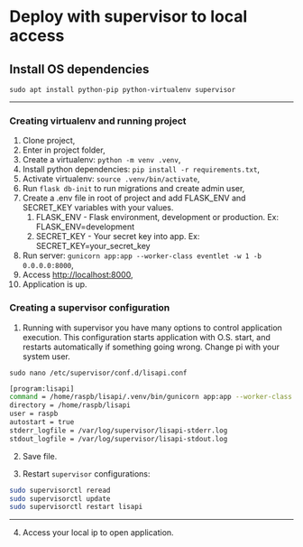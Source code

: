 # Deploy with supervisor to local access

## Install OS dependencies

```sudo apt install python-pip python-virtualenv supervisor```

---

### Creating virtualenv and running project

1. Clone project,
2. Enter in project folder,
3. Create a virtualenv: ```python -m venv .venv```,
4. Install python dependencies: ```pip install -r requirements.txt```,
5. Activate virtualenv: ```source .venv/bin/activate```,
6. Run ```flask db-init``` to run migrations and create admin user,
7. Create a .env file in root of project and add FLASK_ENV and SECRET_KEY variables with your values.
   1. FLASK_ENV - Flask environment, development or production. Ex: FLASK_ENV=development
   2. SECRET_KEY - Your secret key into app. Ex: SECRET_KEY=your_secret_key
8. Run server: ```gunicorn app:app --worker-class eventlet -w 1 -b 0.0.0.0:8000```,
9. Access [http://localhost:8000](http://localhost:8000),
10. Application is up.

### Creating a supervisor configuration

1. Running with supervisor you have many options to control application execution.
This configuration starts application with O.S. start, and restarts automatically if something going wrong.
Change pi with your system user.

```sudo nano /etc/supervisor/conf.d/lisapi.conf```

```bash
[program:lisapi]
command = /home/raspb/lisapi/.venv/bin/gunicorn app:app --worker-class eventlet -w 4 -b :5000 --reload
directory = /home/raspb/lisapi
user = raspb   
autostart = true
stderr_logfile = /var/log/supervisor/lisapi-stderr.log
stdout_logfile = /var/log/supervisor/lisapi-stdout.log
```

2. Save file.

3. Restart ```supervisor``` configurations:

```bash
sudo supervisorctl reread
sudo supervisorctl update
sudo supervisorctl restart lisapi
```

---

4. Access your local ip to open application.
